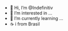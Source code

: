 - 👋 Hi, I’m @Indefinitiv
- 👀 I’m interested in ...
- 🌱 I’m currently learning ...
- ☕ i from Brasil

<!---
Indefinitiv/Indefinitiv is a ✨ special ✨ repository because its `README.md` (this file) appears on your GitHub profile.
You can click the Preview link to take a look at your changes.
--->
